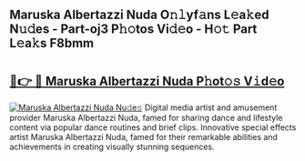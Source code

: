 ## Maruska Albertazzi Nuda O𝚗𝚕yf𝚊ns L𝚎a𝚔ed N𝚞𝚍es - Part-oj3 P𝚑𝚘tos Vi𝚍𝚎o - H𝚘𝚝 Part L𝚎a𝚔s F8bmm

# <h2><a href="http://kf73vv.oniu.top/?m=Maruska+Albertazzi+Nuda">🔗👉 🔴 Maruska Albertazzi Nuda P𝚑ot𝚘𝚜 V𝚒d𝚎o</a></h2>

[![Maruska Albertazzi Nuda Nu𝚍e𝚜](https://i.imgur.com/0qMVB7G.gif)](http://kf73vv.oniu.top/?m=Maruska+Albertazzi+Nuda)
Digital media artist and amusement provider Maruska Albertazzi Nuda, famed for sharing dance and lifestyle content via popular dance routines and brief clips. Innovative special effects artist Maruska Albertazzi Nuda, famed for their remarkable abilities and achievements in creating visually stunning sequences.  
